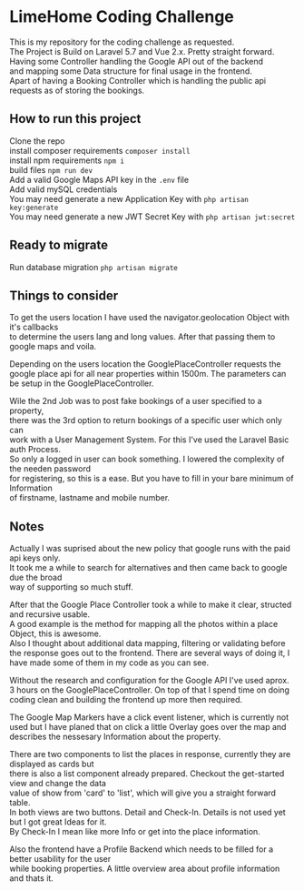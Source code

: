 # LimeHome Coding Challenge

This is my repository for the coding challenge as requested.  
The Project is Build on Laravel 5.7 and Vue 2.x. Pretty straight forward.  
Having some Controller handling the Google API out of the backend  
and mapping some Data structure for final usage in the frontend.  
Apart of having a Booking Controller which is handling the public api  
requests as of storing the bookings.  

## How to run this project
Clone the repo  
install composer requirements ```composer install```  
install npm requirements ```npm i```  
build files ```npm run dev```  
Add a valid Google Maps API key in the ```.env``` file  
Add valid mySQL credentials  
You may need generate a new Application Key with ```php artisan key:generate```  
You may need generate a new JWT Secret Key with ```php artisan jwt:secret```  


## Ready to migrate
Run database migration ```php artisan migrate```


## Things to consider
To get the users location I have used the navigator.geolocation Object with it's callbacks  
to determine the users lang and long values. After that passing them to google maps and voila.  

Depending on the users location the GooglePlaceController requests the google place api for
all near properties within 1500m. The parameters can be setup in the GooglePlaceController.  

Wile the 2nd Job was to post fake bookings of a user specified to a property,  
there was the 3rd option to return bookings of a specific user which only can  
work with a User Management System. For this I've used the Laravel Basic auth Process.  
So only a logged in user can book something. I lowered the complexity of the needen password  
for registering, so this is a ease. But you have to fill in your bare minimum of Information  
of firstname, lastname and mobile number.  



## Notes
Actually I was suprised about the new policy that google runs with the paid api keys only.  
It took me a while to search for alternatives and then came back to google due the broad  
way of supporting so much stuff.  

After that the Google Place Controller took a while to make it clear, structed and recursive usable.  
A good example is the method for mapping all the photos within a place Object, this is awesome.  
Also I thought about additional data mapping, filtering or validating before the response goes
out to the frontend. There are several ways of doing it, I have made some of them in my code as you can see.  

Without the research and configuration for the Google API I've used aprox. 3 hours on the GooglePlaceController.
On top of that I spend time on doing coding clean and building the frontend up more then required.

The Google Map Markers have a click event listener, which is currently not used but I have planed
that on click a little Overlay goes over the map and describes the nessesary Information about the property.  

There are two components to list the places in response, currently they are displayed as cards but  
there is also a list component already prepared. Checkout the get-started view and change the data  
value of show from 'card' to 'list', which will give you a straight forward table.  
In both views are two buttons. Detail and Check-In. Details is not used yet but I got great Ideas for it.  
By Check-In I mean like more Info or get into the place information.  

Also the frontend have a Profile Backend which needs to be filled for a better usability for the user  
while booking properties. A little overview area about profile information and thats it.  
